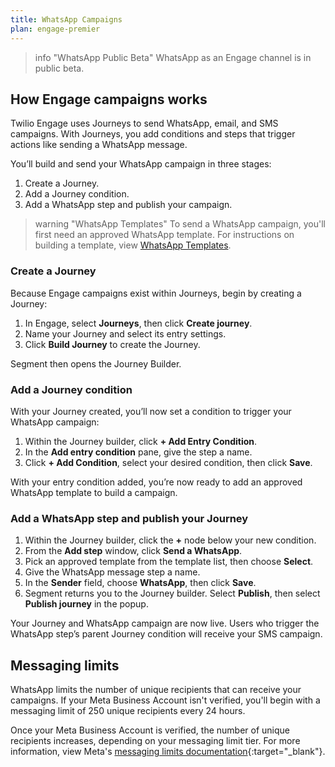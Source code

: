 ```yaml
---
title: WhatsApp Campaigns
plan: engage-premier
---
```


> info "WhatsApp Public Beta"
> WhatsApp as an Engage channel is in public beta.

## How Engage campaigns works

Twilio Engage uses Journeys to send WhatsApp, email, and SMS campaigns.  With Journeys, you add conditions and steps that trigger actions like sending a WhatsApp message.

You’ll build and send your WhatsApp campaign in three stages:

1. Create a Journey.
2. Add a Journey condition.
3. Add a WhatsApp step and publish your campaign.

> warning "WhatsApp Templates"
> To send a WhatsApp campaign, you'll first need an approved WhatsApp template. For instructions on building a template, view [WhatsApp Templates](/docs/engage/content/whatsapp).

### Create a Journey

Because Engage campaigns exist within Journeys, begin by creating a Journey:

1. In Engage, select **Journeys**, then click **Create journey**.
2. Name your Journey and select its entry settings.
3. Click **Build Journey** to create the Journey.

Segment then opens the Journey Builder.

### Add a Journey condition

With your Journey created, you’ll now set a condition to trigger your WhatsApp campaign:

1. Within the Journey builder, click **+ Add Entry Condition**.
2. In the **Add entry condition** pane, give the step a name.
3. Click **+ Add Condition**, select your desired condition, then click **Save**.

With your entry condition added, you’re now ready to add an approved WhatsApp template to build a campaign.

### Add a WhatsApp step and publish your Journey

1. Within the Journey builder, click the **+** node below your new condition.
2. From the **Add step** window, click **Send a WhatsApp**.
3. Pick an approved template from the template list, then choose **Select**.
4. Give the WhatsApp message step a name.
5. In the **Sender** field, choose **WhatsApp**, then click **Save**.
6. Segment returns you to the Journey builder. Select **Publish**, then select **Publish journey** in the popup.

Your Journey and WhatsApp campaign are now live. Users who trigger the WhatsApp step’s parent Journey condition will receive your SMS campaign.

## Messaging limits

WhatsApp limits the number of unique recipients that can receive your campaigns. If your Meta Business Account isn't verified, you'll begin with a messaging limit of 250 unique recipients every 24 hours.

Once your Meta Business Account is verified, the number of unique recipients increases, depending on your messaging limit tier. For more information, view Meta's [messaging limits documentation](https://developers.facebook.com/docs/whatsapp/messaging-limits/){:target="_blank"}.